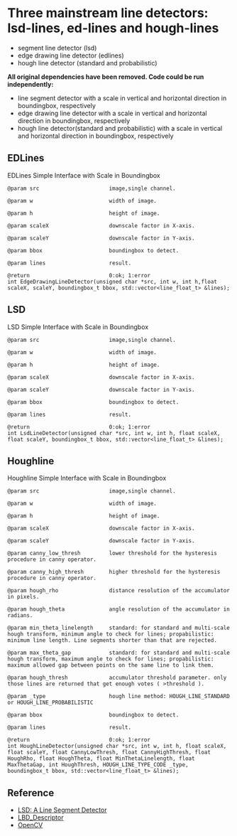 # Three mainstream line detectors: lsd-lines, ed-lines and hough-lines

- segment line detector (lsd)
- edge drawing line detector (edlines)
- hough line detector (standard and probabilistic)

**All original dependencies have been removed. Code could be run  independently:**

- line segment detector with a scale in vertical and horizontal direction in boundingbox, respectively
- edge drawing line detector with a scale in vertical and horizontal direction in boundingbox, respectively
- hough line detector(standard and probabilistic) with a scale in vertical and horizontal direction in boundingbox, respectively

## EDLines

EDLines Simple Interface with Scale in Boundingbox

    @param src         				image,single channel.
    
    @param w           				width of image.
    
    @param h           				height of image.
    
    @param scaleX      				downscale factor in X-axis.
    
    @param scaleY      				downscale factor in Y-axis.
    
    @param bbox        				boundingbox to detect.
    
    @param lines      				result.
    
    @return            				0:ok; 1:error
    int EdgeDrawingLineDetector(unsigned char *src, int w, int h,float scaleX, scaleY, boundingbox_t bbox, std::vector<line_float_t> &lines);

## LSD

LSD Simple Interface with Scale in Boundingbox

    @param src         				image,single channel.
    
    @param w           				width of image.
    
    @param h           				height of image.
    
    @param scaleX      				downscale factor in X-axis.
    
    @param scaleY      				downscale factor in Y-axis.
    
    @param bbox       			 	boundingbox to detect.
    
    @param lines       				result.
    
    @return            				0:ok; 1:error
    int LsdLineDetector(unsigned char *src, int w, int h, float scaleX, float scaleY, boundingbox_t bbox, std::vector<line_float_t> &lines);

## Houghline

Houghline Simple Interface with Scale in Boundingbox

    @param src         				image,single channel.
    
    @param w           				width of image.
    
    @param h           				height of image.
    
    @param scaleX      			 	downscale factor in X-axis.
    
    @param scaleY      			 	downscale factor in Y-axis.
    
    @param canny_low_thresh      	lower threshold for the hysteresis procedure in canny operator.
    
    @param canny_high_thresh      	higher threshold for the hysteresis procedure in canny operator.
    
    @param hough_rho      			distance resolution of the accumulator in pixels.
    
    @param hough_theta      		angle resolution of the accumulator in radians.
    
    @param min_theta_linelength     standard: for standard and multi-scale hough transform, minimum angle to check for lines; propabilistic: minimum line length. Line segments shorter than that are rejected.
    
    @param max_theta_gap      		standard: for standard and multi-scale hough transform, maximum angle to check for lines; propabilistic: maximum allowed gap between points on the same line to link them.
    
    @param hough_thresh      		accumulator threshold parameter. only those lines are returned that get enough votes ( >threshold ).
    
    @param _type      				hough line method: HOUGH_LINE_STANDARD or HOUGH_LINE_PROBABILISTIC
    
    @param bbox        				boundingbox to detect.
    
    @param lines       				result.
    
    @return            				0:ok; 1:error
    int HoughLineDetector(unsigned char *src, int w, int h, float scaleX, float scaleY, float CannyLowThresh, float CannyHighThresh, float HoughRho, float HoughTheta, float MinThetaLinelength, float MaxThetaGap, int HoughThresh, HOUGH_LINE_TYPE_CODE _type, boundingbox_t bbox, std::vector<line_float_t> &lines);

## Reference

-  [LSD: A Line Segment Detector](http://www.ipol.im/pub/art/2012/gjmr-lsd/)
- [LBD_Descriptor](https://github.com/mtamburrano/LBD_Descriptor)
- [OpenCV](https://opencv.org/)